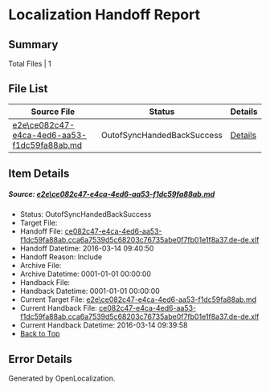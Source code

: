 # <a name='report-top'></a> Localization Handoff Report

## Summary
 Total Files | 1

## File List
 Source File | Status | Details 
 ----------- | ------ | ------- 
 [e2e\ce082c47-e4ca-4ed6-aa53-f1dc59fa88ab.md](https://github.com/OpenLocalizationTest/oltest/blob/c9a24fa66d68cbf42753003cd6f459096f80b2b0/e2e/ce082c47-e4ca-4ed6-aa53-f1dc59fa88ab.md) | OutofSyncHandedBackSuccess | [Details](#f540d4ef0c83c9ed2b41cba4d0cb4964ff94031d1)

## Item Details
##### <a name='f540d4ef0c83c9ed2b41cba4d0cb4964ff94031d1'></a> Source: [e2e\ce082c47-e4ca-4ed6-aa53-f1dc59fa88ab.md](https://github.com/OpenLocalizationTest/oltest/blob/c9a24fa66d68cbf42753003cd6f459096f80b2b0/e2e/ce082c47-e4ca-4ed6-aa53-f1dc59fa88ab.md)
* Status: OutofSyncHandedBackSuccess
* Target File: 
* Handoff File: [ce082c47-e4ca-4ed6-aa53-f1dc59fa88ab.cca6a7539d5c68203c76735abe0f7fb01e1f8a37.de-de.xlf](https://github.com/OpenLocalizationTestOrg/olhandoff/blob/30ec67f97b807a64f31d279c3754675916e67fa3/ol-handoff/OpenLocalizationTestOrg/oltest.de-de/yuwzho/ht/ce082c47-e4ca-4ed6-aa53-f1dc59fa88ab.cca6a7539d5c68203c76735abe0f7fb01e1f8a37.de-de.xlf)
* Handoff Datetime: 2016-03-14 09:40:50
* Handoff Reason: Include
* Archive File: 
* Archive Datetime: 0001-01-01 00:00:00
* Handback File: 
* Handback Datetime: 0001-01-01 00:00:00
* Current Target File: [e2e\ce082c47-e4ca-4ed6-aa53-f1dc59fa88ab.md](https://github.com/OpenLocalizationTestOrg/oltest.de-de/blob/136a57dda08c7e2d3e3501f1a47338c6e5fa8cd3/e2e/ce082c47-e4ca-4ed6-aa53-f1dc59fa88ab.md)
* Current Handback File: [ce082c47-e4ca-4ed6-aa53-f1dc59fa88ab.cca6a7539d5c68203c76735abe0f7fb01e1f8a37.de-de.xlf](https://github.com/OpenLocalizationTestOrg/olhandback/blob/7aca17a0a332722da2015b18c82a87ff1a538d19/ol-handback/OpenLocalizationTestOrg/oltest.de-de/yuwzho/ht/ce082c47-e4ca-4ed6-aa53-f1dc59fa88ab.cca6a7539d5c68203c76735abe0f7fb01e1f8a37.de-de.xlf)
* Current Handback Datetime: 2016-03-14 09:39:58
* [Back to Top](#report-top)


## Error Details

Generated by OpenLocalization.
